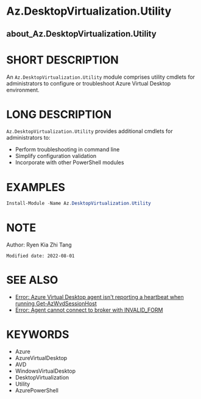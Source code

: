 # Az.DesktopVirtualization.Utility
## about_Az.DesktopVirtualization.Utility

# SHORT DESCRIPTION

An `Az.DesktopVirtualization.Utility` module comprises utility cmdlets for administrators to 
configure or troubleshoot Azure Virtual Desktop environment.

# LONG DESCRIPTION

`Az.DesktopVirtualization.Utility` provides additional cmdlets for administrators to:
  - Perform troubleshooting in command line
  - Simplify configuration validation
  - Incorporate with other PowerShell modules

# EXAMPLES

```powershell
Install-Module -Name Az.DesktopVirtualization.Utility
```

# NOTE

Author: Ryen Kia Zhi Tang

    Modified date: 2022-08-01

# SEE ALSO

- [Error: Azure Virtual Desktop agent isn't reporting a heartbeat when running Get-AzWvdSessionHost](https://docs.microsoft.com/en-us/azure/virtual-desktop/troubleshoot-vm-configuration#error-azure-virtual-desktop-agent-isnt-reporting-a-heartbeat-when-running-get-azwvdsessionhost)
- [Error: Agent cannot connect to broker with INVALID_FORM](https://docs.microsoft.com/en-us/azure/virtual-desktop/troubleshoot-agent#error-agent-cannot-connect-to-broker-with-invalid_form)

# KEYWORDS

- Azure
- AzureVirtualDesktop
- AVD
- WindowsVirtualDesktop
- DesktopVirtualization
- Utility
- AzurePowerShell
